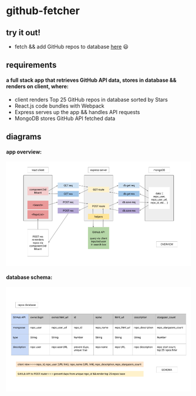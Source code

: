 # github-fetcher

## try it out!

- fetch && add GitHub repos to database [here](https://underthecode-github-fetcher.herokuapp.com/) :smiley:

## requirements

#### a full stack app that retrieves GitHub API data, stores in database && renders on client, where:

- client renders Top 25 GitHub repos in database sorted by Stars
- React.js code bundles with Webpack
- Express serves up the app && handles API requests
- MongoDB stores GitHub API fetched data

## diagrams

#### app overview:

![app overview](https://github.com/underthecode/github-fetcher/blob/master/diagrams/app%20overview.png 'app overview')

#### database schema:

![database schema](https://github.com/underthecode/github-fetcher/blob/master/diagrams/database%20schema.png 'database schema')
